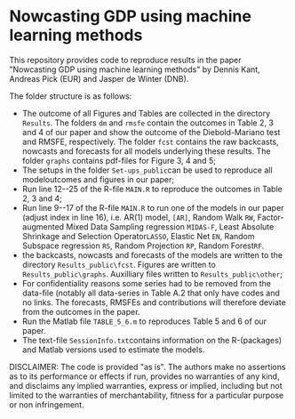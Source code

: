 # Nowcasting GDP using machine learning methods

This repository provides code to reproduce results in the paper "Nowcasting GDP using machine learning methods" by Dennis Kant, Andreas Pick (EUR) and Jasper de Winter (DNB).

The folder structure is as follows:

* The outcome of all Figures and Tables are collected in the directory `Results`. The folders `dm` and `rmsfe` contain the outcomes in Table 2, 3 and 4 of our paper and show the outcome of the Diebold-Mariano test and RMSFE, respectively. The folder `fcst` contains the raw backcasts, nowcasts and forecasts for all models underlying these results. The folder `graphs` contains pdf-files for Figure 3, 4 and 5;
* The setups in the folder `Set-ups_public`can be used to reproduce all modeloutcomes and figures in our paper;
* Run line 12--25 of the R-file `MAIN.R` to reproduce the outcomes in Table 2, 3 and 4; 
* Run line 9--17  of the R-file `MAIN.R` to run one of the models in our paper (adjust index in line 16), i.e. AR(1) model, `[AR]`, Random Walk `RW`, Factor-augmented Mixed Data Sampling regression `MIDAS-F`, Least Absolute Shrinkage and Selection Operator`LASSO`, Elastic Net `EN`, Random Subspace regression `RS`, Random Projection `RP`, Random Forest`RF`. 
* the backcasts, nowcasts and forecasts of the models are written to the directory `Results_public\fcst`. Figures are written to `Results_public\graphs`. Auxilliary files written to `Results_public\other`;
* For confidentiality reasons some series had to be removed from the data-file (notably all data-series in Table A.2 that only have codes and no links. The forecasts, RMSFEs and contributions will therefore deviate from the outcomes in the paper.
* Run the Matlab file `TABLE_5_6.m` to reproduces Table 5 and 6 of our paper.
* The text-file `SessionInfo.txt`contains information on the R-(packages) and Matlab versions used to estimate the models.

DISCLAIMER: The code is provided "as is". The authors make no assertions as to its performance or effects if run, provides no warranties of any kind, and disclaims any implied warranties, express or implied, including but not limited to the warranties of merchantability, fitness for a particular purpose or non infringement.